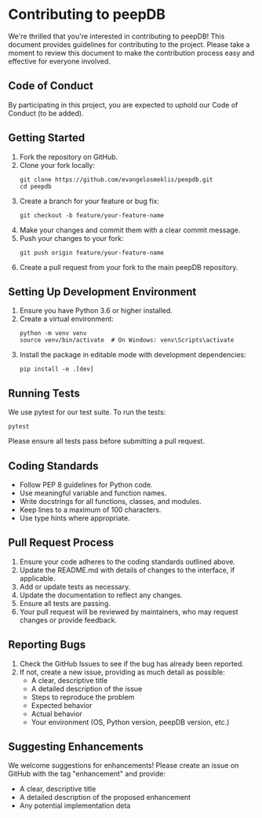 # Contributing to peepDB

We're thrilled that you're interested in contributing to peepDB! This document provides guidelines for contributing to the project. Please take a moment to review this document to make the contribution process easy and effective for everyone involved.

## Code of Conduct

By participating in this project, you are expected to uphold our Code of Conduct (to be added).

## Getting Started

1. Fork the repository on GitHub.
2. Clone your fork locally:
   ```
   git clone https://github.com/evangelosmeklis/peepdb.git
   cd peepdb
   ```
3. Create a branch for your feature or bug fix:
   ```
   git checkout -b feature/your-feature-name
   ```
4. Make your changes and commit them with a clear commit message.
5. Push your changes to your fork:
   ```
   git push origin feature/your-feature-name
   ```
6. Create a pull request from your fork to the main peepDB repository.

## Setting Up Development Environment

1. Ensure you have Python 3.6 or higher installed.
2. Create a virtual environment:
   ```
   python -m venv venv
   source venv/bin/activate  # On Windows: venv\Scripts\activate
   ```
3. Install the package in editable mode with development dependencies:
   ```
   pip install -e .[dev]
   ```

## Running Tests

We use pytest for our test suite. To run the tests:

```
pytest
```

Please ensure all tests pass before submitting a pull request.

## Coding Standards

- Follow PEP 8 guidelines for Python code.
- Use meaningful variable and function names.
- Write docstrings for all functions, classes, and modules.
- Keep lines to a maximum of 100 characters.
- Use type hints where appropriate.

## Pull Request Process

1. Ensure your code adheres to the coding standards outlined above.
2. Update the README.md with details of changes to the interface, if applicable.
3. Add or update tests as necessary.
4. Update the documentation to reflect any changes.
5. Ensure all tests are passing.
6. Your pull request will be reviewed by maintainers, who may request changes or provide feedback.

## Reporting Bugs

1. Check the GitHub Issues to see if the bug has already been reported.
2. If not, create a new issue, providing as much detail as possible:
   - A clear, descriptive title
   - A detailed description of the issue
   - Steps to reproduce the problem
   - Expected behavior
   - Actual behavior
   - Your environment (OS, Python version, peepDB version, etc.)

## Suggesting Enhancements

We welcome suggestions for enhancements! Please create an issue on GitHub with the tag "enhancement" and provide:

- A clear, descriptive title
- A detailed description of the proposed enhancement
- Any potential implementation deta